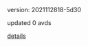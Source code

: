 version: 2021112818-5d30

updated 0 avds

[details](https://github.com/0x74f917491bfa7ebfa379/ali_avd_db/blob/master/change_log/2021/11/28/18/5d30.txt)